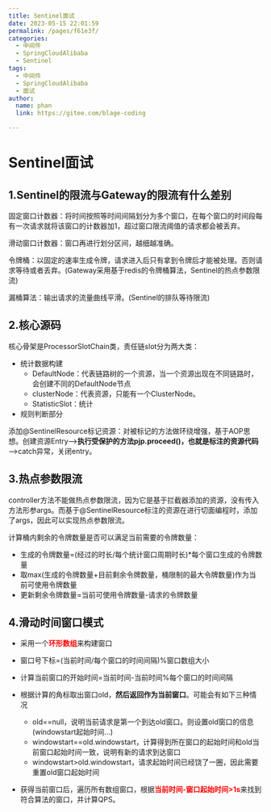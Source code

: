 ```yaml
---
title: Sentinel面试
date: 2023-05-15 22:01:59
permalink: /pages/f61e3f/
categories: 
  - 中间件
  - SpringCloudAlibaba
  - Sentinel
tags: 
  - 中间件
  - SpringCloudAlibaba
  - 面试
author: 
  name: phan
  link: https://gitee.com/blage-coding

---
```

# Sentinel面试

## 1.Sentinel的限流与Gateway的限流有什么差别

固定窗口计数器：将时间按照等时间间隔划分为多个窗口，在每个窗口的时间段每有一次请求就将该窗口的计数器加1，超过窗口限流阈值的请求都会被丢弃。

滑动窗口计数器：窗口再进行划分区间，越细越准确。

令牌桶：以固定的速率生成令牌，请求进入后只有拿到令牌后才能被处理。否则请求等待或者丢弃。(Gateway采用基于redis的令牌桶算法，Sentinel的热点参数限流)

漏桶算法：输出请求的流量曲线平滑。(Sentinel的排队等待限流)

## 2.核心源码

核心骨架是ProcessorSlotChain类，责任链slot分为两大类：

- 统计数据构建
  - DefaultNode：代表链路树的一个资源，当一个资源出现在不同链路时，会创建不同的DefaultNode节点
  - clusterNode：代表资源，只能有一个ClusterNode。
  - StatisticSlot：统计
- 规则判断部分

添加@SentinelResource标记资源：对被标记的方法做环绕增强，基于AOP思想。创建资源Entry—>**执行受保护的方法pjp.proceed()，也就是标注的资源代码**—>catch异常，关闭entry。

## 3.热点参数限流

controller方法不能做热点参数限流，因为它是基于拦截器添加的资源，没有传入方法形参args。而基于@SentinelResource标注的资源在进行切面编程时，添加了args，因此可以实现热点参数限流。

计算桶内剩余的令牌数量是否可以满足当前需要的令牌数量：

- 生成的令牌数量=(经过的时长/每个统计窗口周期时长)*每个窗口生成的令牌数量
- 取max(生成的令牌数量+目前剩余令牌数量，桶限制的最大令牌数量)作为当前可使用令牌数量
- 更新剩余令牌数量=当前可使用令牌数量-请求的令牌数量

## 4.滑动时间窗口模式

- 采用一个<font color="red">**环形数组**</font>来构建窗口
- 窗口号下标=(当前时间/每个窗口的时间间隔)%窗口数组大小
- 计算当前窗口的开始时间=当前时间-当前时间%每个窗口的时间间隔
- 根据计算的角标取出窗口old，**然后返回作为当前窗口**。可能会有如下三种情况
  - old==null，说明当前请求是第一个到达old窗口。则设置old窗口的信息(windowstart起始时间...)
  - windowstart==old.windowstart，计算得到所在窗口的起始时间和old当前窗口起始时间一致，说明有新的请求到达窗口
  - windowstart>old.windowstart，请求起始时间已经饶了一圈，因此需要重置old窗口起始时间

- 获得当前窗口后，遍历所有数组窗口，根据<font color="red">**当前时间-窗口起始时间>1s**</font>来找到符合算法的窗口，并计算QPS。


